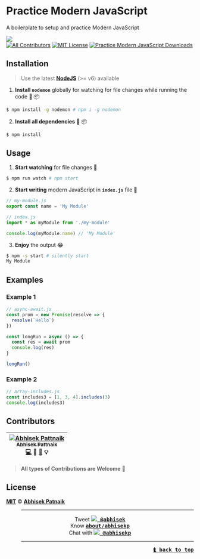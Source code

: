 <a name="app-top" id="app-top"></a>
# Practice Modern JavaScript
A boilerplate to setup and practice Modern JavaScript  

[![](http://i.imgur.com/Qr7xgwa.png)](#app-top)  
[![All Contributors](https://img.shields.io/badge/all_contributors-1-orange.svg?style=flat-square)](#contributors) [![MIT License](https://img.shields.io/badge/License-MIT-56A902.svg?style=flat-square&maxAge=2592000)](LICENSE)  [![Practice Modern JavaScript Downloads](https://img.shields.io/github/downloads/abhisekp/Practice-Modern-JavaScript/total.svg?maxAge=2592000)](https://github.com/abhisekp/Practice-Modern-JavaScript/archive/master.zip)

## Installation

> Use the latest [**NodeJS**](http://nodejs.org) (>= v6) available

1. **Install `nodemon`** globally for watching for file changes while running the code :beginner: :package:

  ```sh
  $ npm install -g nodemon # npm i -g nodemon
  ```

2. **Install all dependencies** :beginner: :package:

  ```sh
  $ npm install
  ```

## Usage

1. **Start watching** for file changes :eyes:

  ```sh
  $ npm run watch # npm start
  ```

2. **Start writing** modern JavaScript in **`index.js`** file :memo:

  ```js
  // my-module.js
  export const name = 'My Module'
  ```

  ```js
  // index.js
  import * as myModule from './my-module'

  console.log(myModule.name) // 'My Module'
  ```

3. **Enjoy** the output :joy:

  ```sh
  $ npm -s start # silently start
  My Module
  ```

## Examples

### Example 1

```js
// async-await.js
const prom = new Promise(resolve => {
  resolve(`Hello`)
})

const longRun = async () => {
  const res = await prom
  console.log(res)
}

longRun()
```

### Example 2
```js
// array-includes.js
const includes3 = [1, 3, 4].includes(3)
console.log(includes3)
```

## Contributors

<!-- ALL-CONTRIBUTORS-LIST:START - Do not remove or modify this section -->
| [![Abhisek Pattnaik](https://avatars.githubusercontent.com/u/1029200?v=3&s=100)<br /><sub>Abhisek Pattnaik</sub>](http://about.me/abhisekp)<br />[💻](https://github.com/abhisekp/Practice-Modern-JavaScript/commits?author=abhisekp) 🎨 [📖](https://github.com/abhisekp/Practice-Modern-JavaScript/commits?author=abhisekp) 💡 |
| :---: |
<!-- ALL-CONTRIBUTORS-LIST:END -->

> **All types of Contributions are Welcome** :pray:

## License

[**MIT**](LICENSE) © [**Abhisek Patnaik**](https://github.com/abhisekp)

> ----
<p align="center">
Tweet <kbd><a href="https://twitter.com/abhisek"><b><img src="https://i.imgur.com/wOPZd0Y.png?1"> @abhisek</b></a></kbd><br>
Know <kbd><b><a href="https://about.me/abhisekp">about/abhisekp</a></b></kbd><br>
Chat with <kbd><a href="https://gitter.im/abhisekp">
<img src="https://i.imgur.com/ThSWa6Y.png?2"> <b>@abhisekp</b></a></kbd>
</p>

> ----

<div align="right">
<kbd><a href="#app-top"><b>⮬ back to top</b></a></kbd>
</div>
